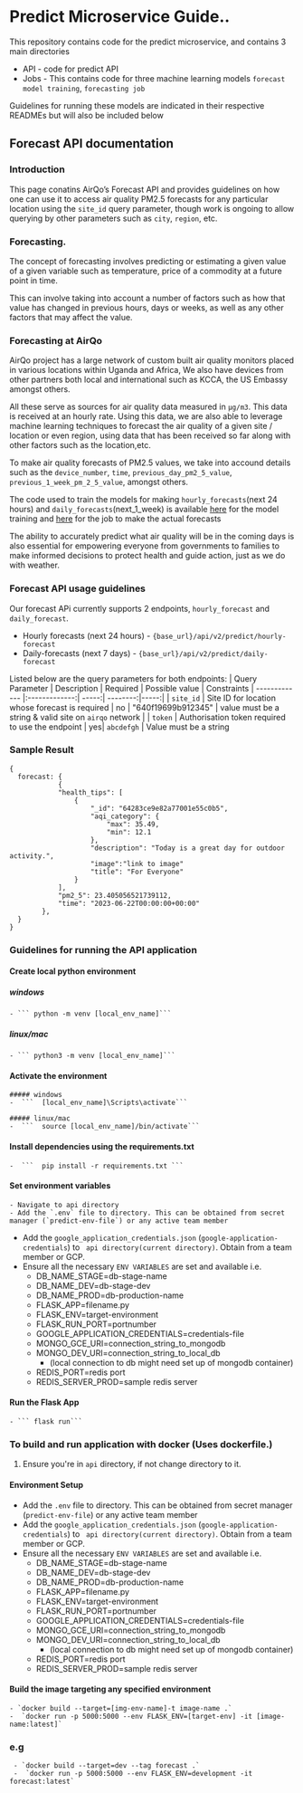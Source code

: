 # Predict Microservice Guide..

This repository contains code for the predict microservice, and contains 3 main directories

- API - code for predict API
- Jobs - This contains code for three machine learning models `forecast model training`, `forecasting job`

Guidelines for running these models are indicated in their respective READMEs but will also be included below

## Forecast API documentation

### Introduction

This page conatins AirQo’s Forecast API and provides guidelines on how one can use it to access air quality PM2.5 forecasts for any particular location using the `site_id` query parameter, though work is ongoing to allow querying by other parameters such as `city`, `region`, etc.

### Forecasting.

The concept of forecasting involves predicting or estimating a given value of a given variable such as temperature, price of a commodity at a future point in time.

This can involve taking into account a number of factors such as how that value has changed in previous hours, days or weeks, as well as any other factors that may affect the value.

### Forecasting at AirQo

AirQo project has a large network of custom built air quality monitors placed in various locations within Uganda and Africa, We also have devices from other partners both local and international such as KCCA, the US Embassy amongst others.

All these serve as sources for air quality data measured in `µg/m3`. This data is received at an hourly rate. Using this data, we are also able to leverage machine learning techniques to forecast the air quality of a given site / location or even region, using data that has been received so far along with other factors such as the location,etc.

To make air quality forecasts of PM2.5 values, we take into accound details such as the `device_number`, `time`, `previous_day_pm2_5_value`, `previous_1_week_pm_2_5_value`, amongst others.

The code used to train the models for making `hourly_forecasts`(next 24 hours) and `daily_forecasts`(next_1_week) is available [here](https://github.com/airqo-platform/AirQo-api/tree/staging/src/predict/jobs/forecast_training) for the model training and [here](https://github.com/airqo-platform/AirQo-api/tree/staging/src/predict/jobs/forecast) for the job to make the actual forecasts

The ability to accurately predict what air quality will be in the coming days is also essential for empowering everyone from governments to families to make informed decisions to protect health and guide action, just as we do with weather.

### Forecast API usage guidelines

Our forecast APi currently supports 2 endpoints, `hourly_forecast` and `daily_forecast`.

- Hourly forecasts (next 24 hours) - `{base_url}/api/v2/predict/hourly-forecast`
- Daily-forecasts (next 7 days) - `{base_url}/api/v2/predict/daily-forecast`

Listed below are the query parameters for both endpoints:
| Query Parameter | Description | Required | Possible value | Constraints
| ------------- |:-------------:| -----:| --------:|-----:|
| `site_id` | Site ID for location whose forecast is required | no | "640f19699b912345" | value must be a string & valid site on `airqo` network |
| `token` | Authorisation token required to use the endpoint | yes| `abcdefgh` | Value must be a string

### Sample Result

```
{
  forecast: {
            {
            "health_tips": [
                {
                    "_id": "64283ce9e82a77001e55c0b5",
                    "aqi_category": {
                        "max": 35.49,
                        "min": 12.1
                    },
                    "description": "Today is a great day for outdoor activity.",
                    "image":"link to image"
                    "title": "For Everyone"
                }
            ],
            "pm2_5": 23.405056521739112,
            "time": "2023-06-22T00:00:00+00:00"
        },
  }
}
```

### Guidelines for running the API application

#### Create local python environment

##### windows

    - ``` python -m venv [local_env_name]```

##### linux/mac

    - ``` python3 -m venv [local_env_name]```

#### Activate the environment

    ##### windows
    -  ```  [local_env_name]\Scripts\activate```

    ##### linux/mac
    -  ```  source [local_env_name]/bin/activate```

#### Install dependencies using the requirements.txt

    -  ```  pip install -r requirements.txt ```

#### Set environment variables

    - Navigate to api directory
    - Add the `.env` file to directory. This can be obtained from secret manager (`predict-env-file`) or any active team member

- Add the `google_application_credentials.json` (`google-application-credentials`) to ` api directory(current directory)`. Obtain from a team member or GCP.
- Ensure all the necessary `ENV VARIABLES` are set and available i.e.
  - DB_NAME_STAGE=db-stage-name
  - DB_NAME_DEV=db-stage-dev
  - DB_NAME_PROD=db-production-name
  - FLASK_APP=filename.py
  - FLASK_ENV=target-environment
  - FLASK_RUN_PORT=portnumber
  - GOOGLE_APPLICATION_CREDENTIALS=credentials-file
  - MONGO_GCE_URI=connection_string_to_mongodb
  - MONGO_DEV_URI=connection_string_to_local_db
    - (local connection to db might need set up of mongodb container)
  - REDIS_PORT=redis port
  - REDIS_SERVER_PROD=sample redis server

#### Run the Flask App

    - ``` flask run```

### To build and run application with docker (Uses dockerfile.)

1. Ensure you're in `api` directory, if not change directory to it.

#### Environment Setup

- Add the `.env` file to directory. This can be obtained from secret manager (`predict-env-file`) or any active team member
- Add the `google_application_credentials.json` (`google-application-credentials`) to ` api directory(current directory)`. Obtain from a team member or GCP.
- Ensure all the necessary `ENV VARIABLES` are set and available i.e.
  - DB_NAME_STAGE=db-stage-name
  - DB_NAME_DEV=db-stage-dev
  - DB_NAME_PROD=db-production-name
  - FLASK_APP=filename.py
  - FLASK_ENV=target-environment
  - FLASK_RUN_PORT=portnumber
  - GOOGLE_APPLICATION_CREDENTIALS=credentials-file
  - MONGO_GCE_URI=connection_string_to_mongodb
  - MONGO_DEV_URI=connection_string_to_local_db
    - (local connection to db might need set up of mongodb container)
  - REDIS_PORT=redis port
  - REDIS_SERVER_PROD=sample redis server

#### Build the image targeting any specified environment

    - `docker build --target=[img-env-name]-t image-name .`
    -  `docker run -p 5000:5000 --env FLASK_ENV=[target-env] -it [image-name:latest]`

### e.g

     - `docker build --target=dev --tag forecast .`
     -  `docker run -p 5000:5000 --env FLASK_ENV=development -it forecast:latest`
